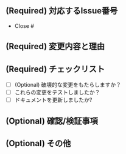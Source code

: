 <!--
🚨🚨🚨🚨🚨🚨🚨🚨🚨🚨🚨🚨🚨🚨🚨🚨🚨🚨🚨🚨🚨🚨🚨🚨
1. 続ける前に以下をすべて参照してください：
2. テンプレートに従ってください。このテンプレートに従わないPRは、閉じられる可能性があります。
3. 重複PRを作成しないでください。
4. Conventional Commits なタイトルを付けてください。
   わからない場合はこちら：https://www.conventionalcommits.org/ja/v1.0.0/
🚨🚨🚨🚨🚨🚨🚨🚨🚨🚨🚨🚨🚨🚨🚨🚨🚨🚨🚨🚨🚨🚨🚨🚨
-->

<!--
このPRに対応するIssue番号を記載してください。
Issue番号のないPRは閉じられる可能性があります。
-->

## (Required) 対応するIssue番号

- Close #

<!--
この PR の変更点とその理由を記載してください。
-->

## (Required) 変更内容と理由

<!--
例：

このPRには、いくつかのパッチが含まれます。
内容は以下のとおりです：
1. fix: Herobrine の出現を抑制した - Herobrineの動作は仕様になく、バグとして認定されました。
2. feat: Creeper を追加した - クリーパーは爆発することができる新モブとして認定されました。
-->

<!--
以下のチェックリストについて、必要なものに x を記載し、選択してください。
-->

## (Required) チェックリスト

- [ ] (Optional) 破壊的な変更をもたらしますか？
  <!--
    破壊的変更をもたらす場合は内容を記載してください。
  -->
- [ ] これらの変更をテストしましたか？
- [ ] ドキュメントを更新しましたか?

<!--
私達がテストまたは検証する必要のあるものを記載してください。
-->

## (Optional) 確認/検証事項

<!--
その他、スクリーンショットや特質事項などを記載してください。
-->

## (Optional) その他
